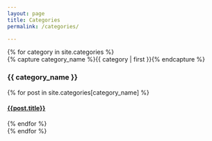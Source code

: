 ```yaml
---
layout: page
title: Categories
permalink: /categories/

---
```


<div id="archives">
  {% for category in site.categories %}
    <div class="archive-group">
      {% capture category_name %}{{ category | first }}{% endcapture %}
      <div id="#{{ category_name | slugize }}"></div>
      <h3 class="category-head">{{ category_name }}</h3>
      <a name="{{ category_name | slugize }}"></a>
      {% for post in site.categories[category_name] %}
      <article class="archive-item">
        <h4>
            <a href="{{ site.baseurl }}{{ post.url }}">{{post.title}}</a>
        </h4>
      </article>
      {% endfor %}
    </div>
  {% endfor %}
</div>